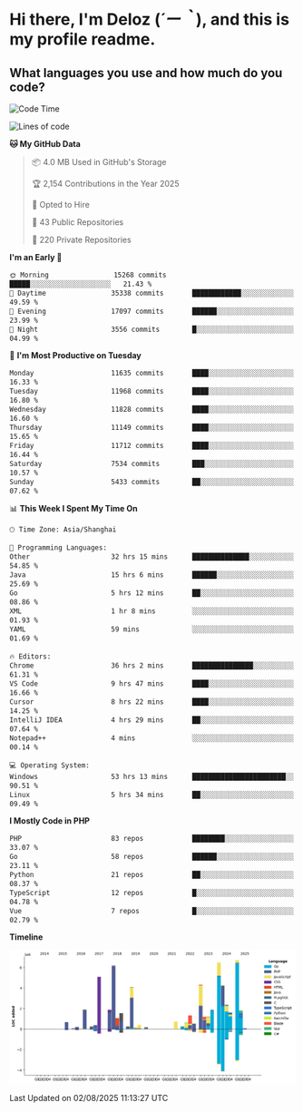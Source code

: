 # **Hi there, I'm Deloz (*´ー｀*), and this is my profile readme.**

## **What languages you use and how much do you code?**

<!--START_SECTION:waka-->
![Code Time](http://img.shields.io/badge/Code%20Time-7%2C025%20hrs%201%20min-blue)

![Lines of code](https://img.shields.io/badge/From%20Hello%20World%20I%27ve%20Written-59.7%20million%20lines%20of%20code-blue)

**🐱 My GitHub Data** 

> 📦 4.0 MB Used in GitHub's Storage 
 > 
> 🏆 2,154 Contributions in the Year 2025
 > 
> 💼 Opted to Hire
 > 
> 📜 43 Public Repositories 
 > 
> 🔑 220 Private Repositories 
 > 
**I'm an Early 🐤** 

```text
🌞 Morning                15268 commits       █████░░░░░░░░░░░░░░░░░░░░   21.43 % 
🌆 Daytime                35338 commits       ████████████░░░░░░░░░░░░░   49.59 % 
🌃 Evening                17097 commits       ██████░░░░░░░░░░░░░░░░░░░   23.99 % 
🌙 Night                  3556 commits        █░░░░░░░░░░░░░░░░░░░░░░░░   04.99 % 
```
📅 **I'm Most Productive on Tuesday** 

```text
Monday                   11635 commits       ████░░░░░░░░░░░░░░░░░░░░░   16.33 % 
Tuesday                  11968 commits       ████░░░░░░░░░░░░░░░░░░░░░   16.80 % 
Wednesday                11828 commits       ████░░░░░░░░░░░░░░░░░░░░░   16.60 % 
Thursday                 11149 commits       ████░░░░░░░░░░░░░░░░░░░░░   15.65 % 
Friday                   11712 commits       ████░░░░░░░░░░░░░░░░░░░░░   16.44 % 
Saturday                 7534 commits        ███░░░░░░░░░░░░░░░░░░░░░░   10.57 % 
Sunday                   5433 commits        ██░░░░░░░░░░░░░░░░░░░░░░░   07.62 % 
```


📊 **This Week I Spent My Time On** 

```text
🕑︎ Time Zone: Asia/Shanghai

💬 Programming Languages: 
Other                    32 hrs 15 mins      ██████████████░░░░░░░░░░░   54.85 % 
Java                     15 hrs 6 mins       ██████░░░░░░░░░░░░░░░░░░░   25.69 % 
Go                       5 hrs 12 mins       ██░░░░░░░░░░░░░░░░░░░░░░░   08.86 % 
XML                      1 hr 8 mins         ░░░░░░░░░░░░░░░░░░░░░░░░░   01.93 % 
YAML                     59 mins             ░░░░░░░░░░░░░░░░░░░░░░░░░   01.69 % 

🔥 Editors: 
Chrome                   36 hrs 2 mins       ███████████████░░░░░░░░░░   61.31 % 
VS Code                  9 hrs 47 mins       ████░░░░░░░░░░░░░░░░░░░░░   16.66 % 
Cursor                   8 hrs 22 mins       ████░░░░░░░░░░░░░░░░░░░░░   14.25 % 
IntelliJ IDEA            4 hrs 29 mins       ██░░░░░░░░░░░░░░░░░░░░░░░   07.64 % 
Notepad++                4 mins              ░░░░░░░░░░░░░░░░░░░░░░░░░   00.14 % 

💻 Operating System: 
Windows                  53 hrs 13 mins      ███████████████████████░░   90.51 % 
Linux                    5 hrs 34 mins       ██░░░░░░░░░░░░░░░░░░░░░░░   09.49 % 
```

**I Mostly Code in PHP** 

```text
PHP                      83 repos            ████████░░░░░░░░░░░░░░░░░   33.07 % 
Go                       58 repos            ██████░░░░░░░░░░░░░░░░░░░   23.11 % 
Python                   21 repos            ██░░░░░░░░░░░░░░░░░░░░░░░   08.37 % 
TypeScript               12 repos            █░░░░░░░░░░░░░░░░░░░░░░░░   04.78 % 
Vue                      7 repos             █░░░░░░░░░░░░░░░░░░░░░░░░   02.79 % 
```



**Timeline**

![Lines of Code chart](https://raw.githubusercontent.com/deloz/deloz/main/assets/bar_graph.png)


 Last Updated on 02/08/2025 11:13:27 UTC
<!--END_SECTION:waka-->
